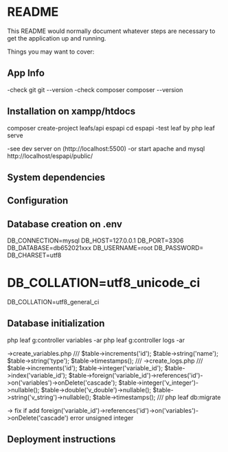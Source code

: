 # README

This README would normally document whatever steps are necessary to get the application up and running.

Things you may want to cover:

## App Info

-check git
git --version
-check composer
composer --version
## Installation on xampp/htdocs

composer create-project leafs/api espapi
cd espapi
-test leaf by
php leaf serve

-see dev server on
(http://localhost:5500)
-or start apache and mysql
http://localhost/espapi/public/
## System dependencies

## Configuration


## Database creation on .env

DB_CONNECTION=mysql
DB_HOST=127.0.0.1
DB_PORT=3306
DB_DATABASE=db652021xxx
DB_USERNAME=root
DB_PASSWORD=
DB_CHARSET=utf8
# DB_COLLATION=utf8_unicode_ci
DB_COLLATION=utf8_general_ci


## Database initialization
php leaf g:controller variables -ar
php leaf g:controller logs -ar

->create_variables.php
///
$table->increments('id');
$table->string('name');
$table->string('type');
$table->timestamps();
///
->create_logs.php
///
$table->increments('id');
                $table->integer('variable_id');
                $table->index('variable_id');
                $table->foreign('variable_id')->references('id')->on('variables')->onDelete('cascade');
                $table->integer('v_integer')->nullable();
                $table->double('v_double')->nullable();
                $table->string('v_string')->nullable();
                $table->timestamps();
///
php leaf db:migrate

-> fix if add foreign('variable_id')->references('id')->on('variables')->onDelete('cascade') error unsigned integer



## Deployment instructions
